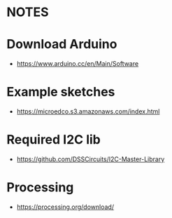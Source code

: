 # NOTES

# Download Arduino
* https://www.arduino.cc/en/Main/Software

# Example sketches
* https://microedco.s3.amazonaws.com/index.html

# Required I2C lib
* https://github.com/DSSCircuits/I2C-Master-Library


# Processing
* https://processing.org/download/